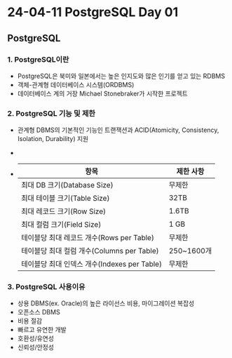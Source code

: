 # 24-04-11 PostgreSQL Day 01

## PostgreSQL

### 1. PostgreSQL이란

- PostgreSQL은 북미와 일본에서는 높은 인지도와 많은 인기를 얻고 있는 RDBMS
- 객체-관계형 데이터베이스 시스템(ORDBMS)
- 데이터베이스 계의 거장 Michael Stonebraker가 시작한 프로젝트

### 2. PostgreSQL 기능 및 제한

- 관계형 DBMS의 기본적인 기능인 트랜잭션과 ACID(Atomicity, Consistency, Isolation, Durability) 지원

- 

- | 항목                                         | 제한 사항  |
  | -------------------------------------------- | ---------- |
  | 최대 DB 크기(Database Size)                  | 무제한     |
  | 최대 테이블 크기(Table Size)                 | 32TB       |
  | 최대 레코드 크기(Row Size)                   | 1.6TB      |
  | 최대 컬럼 크기(Field Size)                   | 1 GB       |
  | 테이블당 최대 레코드 개수(Rows per Table)    | 무제한     |
  | 테이블당 최대 컬럼 개수(Columns per Table)   | 250~1600개 |
  | 테이블당 최대 인덱스 개수(Indexes per Table) | 무제한     |

### 3. PostgreSQL 사용이유

- 상용 DBMS(ex. Oracle)의 높은 라이선스 비용, 마이그레이션 복잡성
- 오픈소스 DBMS
- 비용 절감
- 빠르고 유연한 개발
- 호환성/유연성
- 신뢰성/안정성

